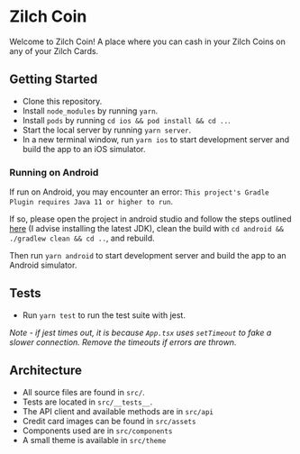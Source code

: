 # Zilch Coin

Welcome to Zilch Coin! A place where you can cash in your Zilch Coins on any of your Zilch Cards.

## Getting Started

- Clone this repository.
- Install `node_modules` by running `yarn`.
- Install `pods` by running `cd ios && pod install && cd ..`.
- Start the local server by running `yarn server`.
- In a new terminal window, run `yarn ios` to start development server and build the app to an iOS simulator.

### Running on Android

If run on Android, you may encounter an error: `This project's Gradle Plugin requires Java 11 or higher to run`.

If so, please open the project in android studio and follow the steps outlined [here](https://nkaushik.com/android/gradle-plugin-requires-java-to-run/) (I advise installing the latest JDK), clean the build with `cd android && ./gradlew clean && cd ..`, and rebuild.

Then run `yarn android` to start development server and build the app to an Android simulator.

## Tests

- Run `yarn test` to run the test suite with jest.

_Note - if jest times out, it is because `App.tsx` uses `setTimeout` to fake a slower connection. Remove the timeouts if errors are thrown._

## Architecture

- All source files are found in `src/`.
- Tests are located in `src/__tests__`.
- The API client and available methods are in `src/api`
- Credit card images can be found in `src/assets`
- Components used are in `src/components`
- A small theme is available in `src/theme`
